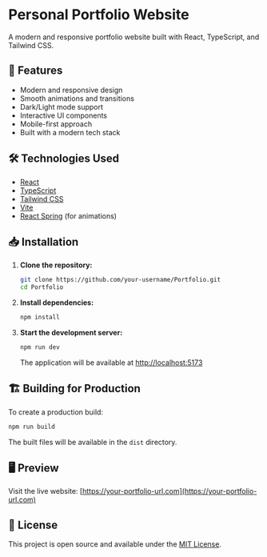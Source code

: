# Personal Portfolio Website

A modern and responsive portfolio website built with React, TypeScript, and Tailwind CSS.

## 🚀 Features

- Modern and responsive design
- Smooth animations and transitions
- Dark/Light mode support
- Interactive UI components
- Mobile-first approach
- Built with a modern tech stack

## 🛠️ Technologies Used

- [React](https://react.dev/)
- [TypeScript](https://www.typescriptlang.org/)
- [Tailwind CSS](https://tailwindcss.com/)
- [Vite](https://vitejs.dev/)
- [React Spring](https://www.react-spring.dev/) (for animations)

## 📥 Installation

1. **Clone the repository:**
   ```bash
   git clone https://github.com/your-username/Portfolio.git
   cd Portfolio
   ```

2. **Install dependencies:**
   ```bash
   npm install
   ```

3. **Start the development server:**
   ```bash
   npm run dev
   ```

   The application will be available at [http://localhost:5173](http://localhost:5173)

## 🏗️ Building for Production

To create a production build:

```bash
npm run build
```

The built files will be available in the `dist` directory.

## 🖥️ Preview

Visit the live website: [https://your-portfolio-url.com](https://your-portfolio-url.com)

## 📝 License

This project is open source and available under the [MIT License](LICENSE).
